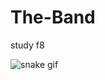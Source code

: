 # The-Band
study f8

![snake gif](https://github.com/seetinhboiz/seetinhboiz/blob/output/github-contribution-grid-snake.gif)
